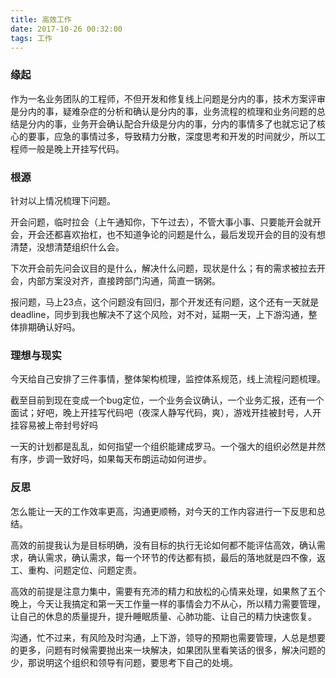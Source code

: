 ```yaml
---
title: 高效工作
date: 2017-10-26 00:32:00
tags: 工作
---
```


### 缘起

作为一名业务团队的工程师，不但开发和修复线上问题是分内的事，技术方案评审是分内的事，疑难杂症的分析和确认是分内的事，业务流程的梳理和业务问题的总结是分内的事，业务开会确认配合升级是分内的事，分内的事情多了也就忘记了核心的要事，应急的事情过多，导致精力分散，深度思考和开发的时间就少，所以工程师一般是晚上开挂写代码。

### 根源

针对以上情况梳理下问题。

开会问题，临时拉会（上午通知你，下午过去），不管大事小事、只要能开会就开会，开会还都喜欢抬杠，也不知道争论的问题是什么，最后发现开会的目的没有想清楚，没想清楚组织什么会。

下次开会前先问会议目的是什么，解决什么问题，现状是什么；有的需求被拉去开会，内部方案没对齐，直接跨部门沟通，简直一锅粥。

报问题，马上23点，这个问题没有回归，那个开发还有问题，这个还有一天就是deadline，同步到我也解决不了这个风险，对不对，延期一天，上下游沟通，整体排期确认好吗。

### 理想与现实

今天给自己安排了三件事情，整体架构梳理，监控体系规范，线上流程问题梳理。

截至目前到现在变成一个bug定位，一个业务会议确认，一个业务汇报，还有一个面试；好吧，晚上开挂写代码吧（夜深人静写代码，爽），游戏开挂被封号，人开挂容易被上帝封号好吗

一天的计划都是乱乱，如何指望一个组织能建成罗马。一个强大的组织必然是井然有序，步调一致好吗，如果每天布朗运动如何进步。

### 反思

怎么能让一天的工作效率更高，沟通更顺畅，对今天的工作内容进行一下反思和总结。

高效的前提我认为是目标明确，没有目标的执行无论如何都不能评估高效，确认需求，确认需求，确认需求，每一个环节的传达都有损，最后的落地就是四不像，返工、重构、问题定位、问题定责。

高效的前提是注意力集中，需要有充沛的精力和放松的心情来处理，如果熬了五个晚上，今天让我搞定和第一天工作量一样的事情会力不从心，所以精力需要管理，让自己的休息的质量提升，提升睡眠质量、心肺功能、让自己的精力快速恢复。

沟通，忙不过来，有风险及时沟通，上下游，领导的预期也需要管理，人总是想要的更多，问题有时候需要抛出来一块解决，如果团队里看笑话的很多，解决问题的少，那说明这个组织和领导有问题，要思考下自己的处境。